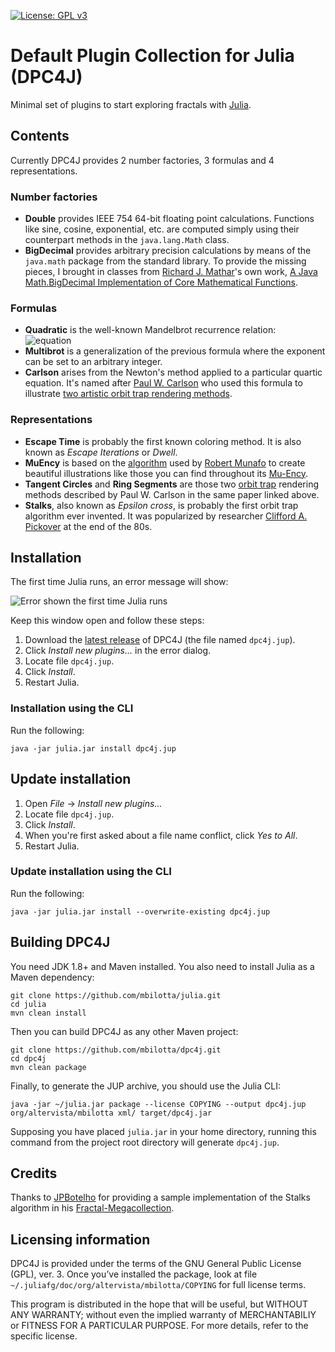 [![License: GPL v3](https://img.shields.io/badge/License-GPLv3-blue.svg)](https://www.gnu.org/licenses/gpl-3.0)

# Default Plugin Collection for Julia (DPC4J)

Minimal set of plugins to start exploring fractals with [Julia](https://github.com/mbilotta/julia).

## Contents

Currently DPC4J provides 2 number factories, 3 formulas and 4 representations.

### Number factories

* __Double__ provides IEEE 754 64-bit floating point calculations. Functions like sine, cosine, exponential, etc. are computed simply using their counterpart methods in the `java.lang.Math` class.
* __BigDecimal__ provides arbitrary precision calculations by means of the `java.math` package from the standard library. To provide the missing pieces, I brought in classes from [Richard J. Mathar](http://www.mpia.de/~mathar/)'s own work, [A Java Math.BigDecimal Implementation of Core Mathematical Functions](http://arxiv.org/abs/0908.3030v3).

### Formulas

* __Quadratic__ is the well-known Mandelbrot recurrence relation:&nbsp;&nbsp;![equation](http://latex.codecogs.com/svg.latex?z_{n%2B1}%20%3D%20z_n^2%20%2B%20c)
* __Multibrot__ is a generalization of the previous formula where the exponent can be set to an arbitrary integer.
* __Carlson__ arises from the Newton's method applied to a particular quartic equation. It's named after [Paul W. Carlson](http://departments.fmarion.edu/mathematics/museum/author.html) who used this formula to illustrate [two artistic orbit trap rendering methods](http://dx.doi.org/10.1016/S0097-8493(99)00123-5).

### Representations

* __Escape Time__ is probably the first known coloring method. It is also known as _Escape Iterations_ or _Dwell_.
* __MuEncy__ is based on the [algorithm](http://mrob.com/pub/muency/color.html) used by [Robert Munafo](http://mrob.com/) to create beautiful illustrations like those you can find throughout its [Mu-Ency](http://mrob.com/pub/muency.html). 
* __Tangent Circles__ and __Ring Segments__ are those two [orbit trap](https://www.mi.sanu.ac.rs/vismath/javier/b7.htm) rendering methods described by Paul W. Carlson in the same paper linked above.
* __Stalks__, also known as _Epsilon cross_, is probably the first orbit trap algorithm ever invented. It was popularized by researcher [Clifford A. Pickover](https://en.wikipedia.org/wiki/Clifford_A._Pickover) at the end of the 80s.

## Installation

The first time Julia runs, an error message will show:

![Error shown the first time Julia runs](https://user-images.githubusercontent.com/14998549/122667426-2b418f00-d1b3-11eb-9888-920a2bf01d53.png)

Keep this window open and follow these steps:

1. Download the [latest release](https://github.com/mbilotta/dpc4j/releases/latest) of DPC4J (the file named `dpc4j.jup`).
2. Click _Install new plugins..._ in the error dialog.
3. Locate file `dpc4j.jup`.
4. Click _Install_.
5. Restart Julia.

### Installation using the CLI

Run the following:

    java -jar julia.jar install dpc4j.jup

## Update installation

1. Open _File_ → _Install new plugins..._
2. Locate file `dpc4j.jup`.
3. Click _Install_.
4. When you're first asked about a file name conflict, click _Yes to All_.
5. Restart Julia.

### Update installation using the CLI

Run the following:

    java -jar julia.jar install --overwrite-existing dpc4j.jup

## Building DPC4J

You need JDK 1.8+ and Maven installed. You also need to install Julia as a Maven dependency:

    git clone https://github.com/mbilotta/julia.git
    cd julia
    mvn clean install

Then you can build DPC4J as any other Maven project:

    git clone https://github.com/mbilotta/dpc4j.git
    cd dpc4j
    mvn clean package

Finally, to generate the JUP archive, you should use the Julia CLI:
```
java -jar ~/julia.jar package --license COPYING --output dpc4j.jup org/altervista/mbilotta xml/ target/dpc4j.jar
```
Supposing you have placed `julia.jar` in your home directory, running this command from the project root directory will generate `dpc4j.jup`.

## Credits

Thanks to [JPBotelho](https://github.com/JPBotelho) for providing a sample implementation of the Stalks algorithm in his [Fractal-Megacollection](https://github.com/JPBotelho/Fractal-Megacollection).

## Licensing information

DPC4J is provided under the terms of the GNU General Public License (GPL), ver. 3. Once you’ve installed the package, look at file `~/.juliafg/doc/org/altervista/mbilotta/COPYING` for full license terms.

This program is distributed in the hope that will be useful, but WITHOUT ANY WARRANTY; without even the implied warranty of MERCHANTABILIY or FITNESS FOR A PARTICULAR PURPOSE. For more details, refer to the specific license.
